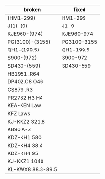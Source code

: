    broken | fixed
--------- | -----
(HM1-299) | HM1-299
J(1)-(9) | J1-9
KJE960-(974) | KJE960-974
PG(3100)-(3155) | PG3100-3155
QH1-(199.5) | QH1-199.5
S900-(972) | S900-972
SD430-(559) | SD430-559
HB1951 .R64 |
DP402.C8 O46 |
CS879 .R3 |
PR2782 H3 H4 |
KEA-KEN Law | 
KFZ Laws |
KJ-KKZ2 321.8 |
KB90.A-Z | 
KDZ-KH1 580 |
KDZ-KH4 38.4 |
KDZ-KH4 95 |
KJ-KKZ1 1040 |
KL-KWX8 88.3-89.5 |
